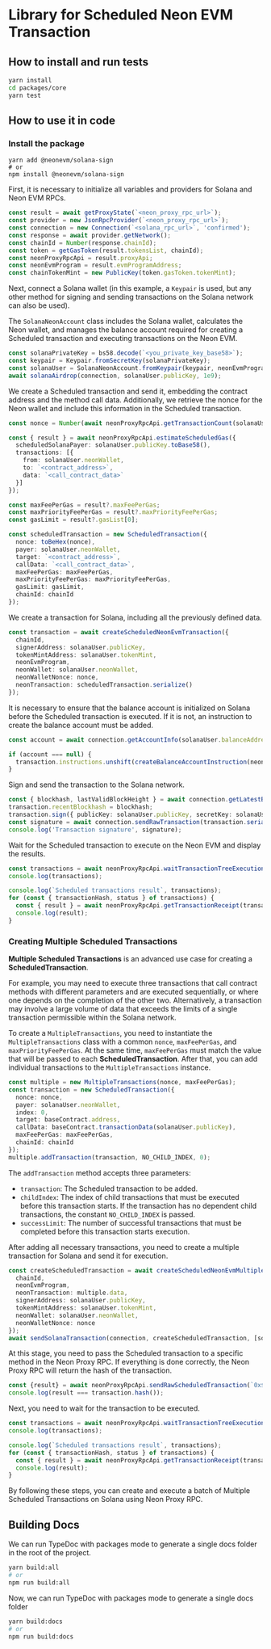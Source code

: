 # Library for Scheduled Neon EVM Transaction

## How to install and run tests

```sh
yarn install
cd packages/core
yarn test
```

## How to use it in code

### Install the package

```shell
yarn add @neonevm/solana-sign
# or
npm install @neonevm/solana-sign
```

First, it is necessary to initialize all variables and providers for Solana and Neon EVM RPCs.

```typescript
const result = await getProxyState(`<neon_proxy_rpc_url>`);
const provider = new JsonRpcProvider(`<neon_proxy_rpc_url>`);
const connection = new Connection(`<solana_rpc_url>`, 'confirmed');
const response = await provider.getNetwork();
const chainId = Number(response.chainId);
const token = getGasToken(result.tokensList, chainId);
const neonProxyRpcApi = result.proxyApi;
const neonEvmProgram = result.evmProgramAddress;
const chainTokenMint = new PublicKey(token.gasToken.tokenMint);
```

Next, connect a Solana wallet (in this example, a `Keypair` is used, but any other method for signing and sending transactions on the Solana network can also be used).

The `SolanaNeonAccount` class includes the Solana wallet, calculates the Neon wallet, and manages the balance account required for creating a Scheduled transaction and executing transactions on the Neon EVM.

```typescript
const solanaPrivateKey = bs58.decode(`<you_private_key_base58>`);
const keypair = Keypair.fromSecretKey(solanaPrivateKey);
const solanaUser = SolanaNeonAccount.fromKeypair(keypair, neonEvmProgram, chainTokenMint, chainId);
await solanaAirdrop(connection, solanaUser.publicKey, 1e9);
```

We create a Scheduled transaction and send it, embedding the contract address and the method call data. Additionally, we retrieve the nonce for the Neon wallet and include this information in the Scheduled transaction.

```typescript
const nonce = Number(await neonProxyRpcApi.getTransactionCount(solanaUser.neonWallet));

const { result } = await neonProxyRpcApi.estimateScheduledGas({
  scheduledSolanaPayer: solanaUser.publicKey.toBase58(),
  transactions: [{
    from: solanaUser.neonWallet,
    to: `<contract_address>`,
    data: `<call_contract_data>`
  }]
});

const maxFeePerGas = result?.maxFeePerGas;
const maxPriorityFeePerGas = result?.maxPriorityFeePerGas;
const gasLimit = result?.gasList[0];

const scheduledTransaction = new ScheduledTransaction({
  nonce: toBeHex(nonce),
  payer: solanaUser.neonWallet,
  target: `<contract_address>`,
  callData: `<call_contract_data>`,
  maxFeePerGas: maxFeePerGas,
  maxPriorityFeePerGas: maxPriorityFeePerGas,
  gasLimit: gasLimit,
  chainId: chainId
});
```

We create a transaction for Solana, including all the previously defined data.

```typescript
const transaction = await createScheduledNeonEvmTransaction({
  chainId,
  signerAddress: solanaUser.publicKey,
  tokenMintAddress: solanaUser.tokenMint,
  neonEvmProgram,
  neonWallet: solanaUser.neonWallet,
  neonWalletNonce: nonce,
  neonTransaction: scheduledTransaction.serialize()
});
```

It is necessary to ensure that the balance account is initialized on Solana before the Scheduled transaction is executed. If it is not, an instruction to create the balance account must be added.

```typescript
const account = await connection.getAccountInfo(solanaUser.balanceAddress);

if (account === null) {
  transaction.instructions.unshift(createBalanceAccountInstruction(neonEvmProgram, solanaUser.publicKey, solanaUser.neonWallet, solanaUser.chainId));
}
```

Sign and send the transaction to the Solana network.

```typescript 
const { blockhash, lastValidBlockHeight } = await connection.getLatestBlockhash();
transaction.recentBlockhash = blockhash;
transaction.sign({ publicKey: solanaUser.publicKey, secretKey: solanaUser.keypair });
const signature = await connection.sendRawTransaction(transaction.serialize());
console.log('Transaction signature', signature);
```

Wait for the Scheduled transaction to execute on the Neon EVM and display the results.

```typescript
const transactions = await neonProxyRpcApi.waitTransactionTreeExecution(solanaUser.neonWallet, nonce, 7e3);
console.log(transactions);

console.log(`Scheduled transactions result`, transactions);
for (const { transactionHash, status } of transactions) {
  const { result } = await neonProxyRpcApi.getTransactionReceipt(transactionHash);
  console.log(result);
}
```

### Creating Multiple Scheduled Transactions

**Multiple Scheduled Transactions** is an advanced use case for creating a **ScheduledTransaction**.

For example, you may need to execute three transactions that call contract methods with different parameters and are executed sequentially, or where one depends on the completion of the other two. Alternatively, a transaction may involve a large volume of data that exceeds the limits of a single transaction permissible within the Solana network.

To create a `MultipleTransactions`, you need to instantiate the `MultipleTransactions` class with a common `nonce`, `maxFeePerGas`, and `maxPriorityFeePerGas`. At the same time, `maxFeePerGas` must match the value that will be passed to each **ScheduledTransaction**. After that, you can add individual transactions to the `MultipleTransactions` instance.

```typescript
const multiple = new MultipleTransactions(nonce, maxFeePerGas);
const transaction = new ScheduledTransaction({
  nonce: nonce,
  payer: solanaUser.neonWallet,
  index: 0,
  target: baseContract.address,
  callData: baseContract.transactionData(solanaUser.publicKey),
  maxFeePerGas: maxFeePerGas,
  chainId: chainId
});
multiple.addTransaction(transaction, NO_CHILD_INDEX, 0);
```

The `addTransaction` method accepts three parameters:

- `transaction`: The Scheduled transaction to be added.
- `childIndex`: The index of child transactions that must be executed before this transaction starts. If the transaction has no dependent child transactions, the constant `NO_CHILD_INDEX` is passed.
- `successLimit`: The number of successful transactions that must be completed before this transaction starts execution.

After adding all necessary transactions, you need to create a multiple transaction for Solana and send it for execution.

```typescript
const createScheduledTransaction = await createScheduledNeonEvmMultipleTransaction({
  chainId,
  neonEvmProgram,
  neonTransaction: multiple.data,
  signerAddress: solanaUser.publicKey,
  tokenMintAddress: solanaUser.tokenMint,
  neonWallet: solanaUser.neonWallet,
  neonWalletNonce: nonce
});
await sendSolanaTransaction(connection, createScheduledTransaction, [solanaUser.signer!], true, { skipPreflight }, 'scheduled');
```

At this stage, you need to pass the Scheduled transaction to a specific method in the Neon Proxy RPC. If everything is done correctly, the Neon Proxy RPC will return the hash of the transaction.
```typescript
const {result} = await neonProxyRpcApi.sendRawScheduledTransaction(`0x${transaction.serialize()}`);
console.log(result === transaction.hash());
```

Next, you need to wait for the transaction to be executed.

```typescript
const transactions = await neonProxyRpcApi.waitTransactionTreeExecution(solanaUser.neonWallet, nonce, 7e3);
console.log(transactions);

console.log(`Scheduled transactions result`, transactions);
for (const { transactionHash, status } of transactions) {
  const { result } = await neonProxyRpcApi.getTransactionReceipt(transactionHash);
  console.log(result);
}
```

By following these steps, you can create and execute a batch of Multiple Scheduled Transactions on Solana using Neon Proxy RPC.


## Building Docs

We can run TypeDoc with packages mode to generate a single docs folder in the root of the project.

```sh
yarn build:all
# or
npm run build:all
```
Now, we can run TypeDoc with packages mode to generate a single docs folder

```sh
yarn build:docs
# or
npm run build:docs
```
